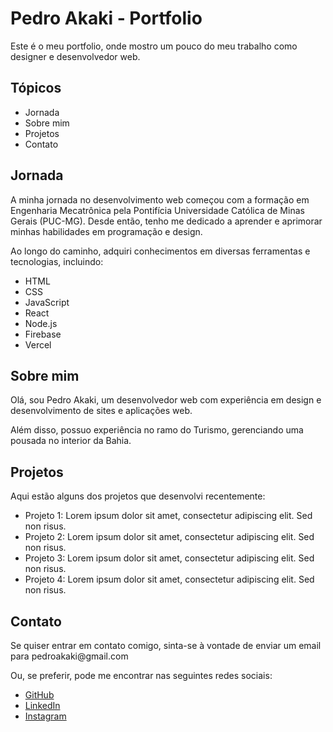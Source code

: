 <h1>Pedro Akaki - Portfolio</h1>
<p>Este é o meu portfolio, onde mostro um pouco do meu trabalho como designer e desenvolvedor web.</p>

<h2>Tópicos</h2>
<ul>
  <li>Jornada</li>
  <li>Sobre mim</li>
  <li>Projetos</li>
  <li>Contato</li>
</ul>

<h2>Jornada</h2>
<p>A minha jornada no desenvolvimento web começou com a formação em Engenharia Mecatrônica pela Pontifícia Universidade Católica de Minas Gerais (PUC-MG). Desde então, tenho me dedicado a aprender e aprimorar minhas habilidades em programação e design.</p>

<p>Ao longo do caminho, adquiri conhecimentos em diversas ferramentas e tecnologias, incluindo:</p>
<ul>
  <li>HTML</li>
  <li>CSS</li>
  <li>JavaScript</li>
  <li>React</li>
  <li>Node.js</li>
  <li>Firebase</li>
  <li>Vercel</li>
</ul>

<h2>Sobre mim</h2>
<p>Olá, sou Pedro Akaki, um desenvolvedor web com experiência em design e desenvolvimento de sites e aplicações web.</p>
<p>Além disso, possuo experiência no ramo do Turismo, gerenciando uma pousada no interior da Bahia.</p>

<h2>Projetos</h2>
<p>Aqui estão alguns dos projetos que desenvolvi recentemente:</p>
<ul>
  <li>Projeto 1: Lorem ipsum dolor sit amet, consectetur adipiscing elit. Sed non risus.</li>
  <li>Projeto 2: Lorem ipsum dolor sit amet, consectetur adipiscing elit. Sed non risus.</li>
  <li>Projeto 3: Lorem ipsum dolor sit amet, consectetur adipiscing elit. Sed non risus.</li>
  <li>Projeto 4: Lorem ipsum dolor sit amet, consectetur adipiscing elit. Sed non risus.</li>
</ul>

<h2>Contato</h2>
<p>Se quiser entrar em contato comigo, sinta-se à vontade de enviar um email para pedroakaki@gmail.com</p>

<p>Ou, se preferir, pode me encontrar nas seguintes redes sociais:</p>
<ul>
  <li><a href="https://github.com/PedroAkaki">GitHub</a></li>
  <li><a href="https://www.linkedin.com/in/pedroakaki/">LinkedIn</a></li>
  <li><a href="https://www.instagram.com/pedroakaki/">Instagram</a></li>
</ul>

